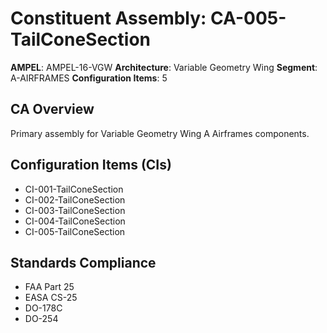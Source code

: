 # Constituent Assembly: CA-005-TailConeSection

**AMPEL**: AMPEL-16-VGW
**Architecture**: Variable Geometry Wing
**Segment**: A-AIRFRAMES
**Configuration Items**: 5

## CA Overview
Primary assembly for Variable Geometry Wing A Airframes components.

## Configuration Items (CIs)
- CI-001-TailConeSection
- CI-002-TailConeSection
- CI-003-TailConeSection
- CI-004-TailConeSection
- CI-005-TailConeSection

## Standards Compliance
- FAA Part 25
- EASA CS-25
- DO-178C
- DO-254
